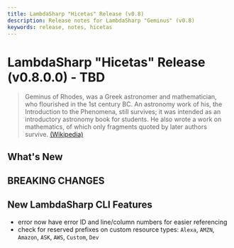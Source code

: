 ```yaml
---
title: LambdaSharp "Hicetas" Release (v0.8)
description: Release notes for LambdaSharp "Geminus" (v0.8)
keywords: release, notes, hicetas
---
```


# LambdaSharp "Hicetas" Release (v0.8.0.0) - TBD

> Geminus of Rhodes, was a Greek astronomer and mathematician, who flourished in the 1st century BC. An astronomy work of his, the Introduction to the Phenomena, still survives; it was intended as an introductory astronomy book for students. He also wrote a work on mathematics, of which only fragments quoted by later authors survive. [(Wikipedia)](https://en.wikipedia.org/wiki/Geminus)

## What's New

## BREAKING CHANGES

## New LambdaSharp CLI Features

* error now have error ID and line/column numbers for easier referencing
* check for reserved prefixes on custom resource types: `Alexa`, `AMZN`, `Amazon`, `ASK`, `AWS`, `Custom`, `Dev`
